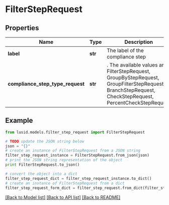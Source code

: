 # FilterStepRequest


## Properties
Name | Type | Description | Notes
------------ | ------------- | ------------- | -------------
**label** | **str** | The label of the compliance step | 
**compliance_step_type_request** | **str** | . The available values are: FilterStepRequest, GroupByStepRequest, GroupFilterStepRequest, BranchStepRequest, CheckStepRequest, PercentCheckStepRequest | 

## Example

```python
from lusid.models.filter_step_request import FilterStepRequest

# TODO update the JSON string below
json = "{}"
# create an instance of FilterStepRequest from a JSON string
filter_step_request_instance = FilterStepRequest.from_json(json)
# print the JSON string representation of the object
print FilterStepRequest.to_json()

# convert the object into a dict
filter_step_request_dict = filter_step_request_instance.to_dict()
# create an instance of FilterStepRequest from a dict
filter_step_request_form_dict = filter_step_request.from_dict(filter_step_request_dict)
```
[[Back to Model list]](../README.md#documentation-for-models) [[Back to API list]](../README.md#documentation-for-api-endpoints) [[Back to README]](../README.md)


